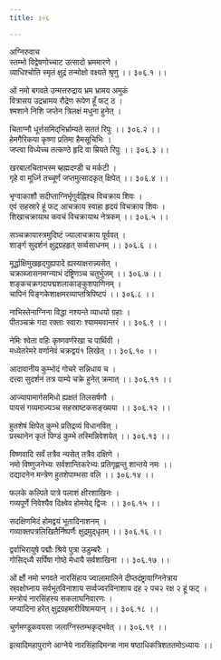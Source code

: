 ```yaml
---
title: ३०६

---
```

अग्निरुवाच  
स्तम्भो विद्वेषणोच्चाट उत्सादो भ्रममारणे ।  
व्याधिश्चोति स्मृतं क्षुद्रं तन्मोक्षो वक्ष्यते श्रृणु ।। ३०६.१ ।।  
  
ओं नमो बगवते उन्मत्तरुद्राय भ्रम भ्रामय अमुकं  
वित्रासय उद्रभ्रामय रौद्रेण रूपेण हूँ फट् ठ ।  
श्मशाने निशि जप्तेन त्रिलक्षं मधुना हुनेत् ।  
  
चिताग्नौ धूर्त्तसमिद्‌भिर्भ्राम्यते सततं रिपुः ।। ३०६.२ ।।  
हेमगैरिकया कृष्णा प्रतिमा हैमसूचिभिः ।  
जप्त्वा विध्येच्च तत्कण्ठे हृदि वा म्रियते रिपुः ।। ३०६.३ ।।  
  
खरबालचिताभस्म ब्हह्मदण्डी च मर्कटी ।  
गृहे वा मूर्ध्नि तच्चूर्णं जप्तमुत्सादकृत् क्षिपेत् ।। ३०६.४ ।।  
  
भृग्वाकाशौ सदीप्ताग्निर्भृगुर्वह्निश्च विचक्राय शिवः ।  
एवं सहस्रारे हूं फट् आचक्राय स्वाहा हृदयं विचक्राय शिवः ।  
शिखाचक्रायाथ कवचं विचक्रायाथ नेत्रकम् ।। ३०६.५ ।।  
  
सञ्चक्रायास्त्रमुदिष्टं ज्यालाचक्राय पूर्ववत् ।  
शार्ङ्ग सुदर्शनं क्षुद्रग्रहहृत् सर्व्वसाधनम् ।। ३०६.६ ।।  
  
मूर्द्धाक्षिमुखहृद्‌गुह्यपादे ह्यस्याक्षरान्न्यसेत् ।  
चक्राब्जासनमग्न्याभं दंष्ट्रिणञ्च चतुर्भुजम् ।। ३०६.७ ।।  
शङ्कचक्रगदापद्मशलाकाङ्कुशपाणिनम् ।  
चापिनं पिङ्गकेशाक्षमरव्याप्तत्रिपिष्टपं ।। ३०६.८ ।।  
  
नाभिस्तेनाग्निना विद्धा नश्यन्ते व्याधयो ग्रहाः ।  
पीतञ्चक्रं गदा रक्ताः स्वाराः श्याममवान्तरं ।। ३०६.९ ।।  
  
नेमिः श्वेता वहिः कृष्णवर्णरेखा च पार्थिवी ।  
मध्येतरेमरे वर्णानेवं चक्रद्वयं१ लिखेत् ।। ३०६.१० ।।  
  
आदावानीय कुम्भोदं गोचरे सन्निधाय च ।  
दत्त्वा सुदर्शनं तत्र याम्ये चक्रे हुनेत् क्रमात् ।। ३०६.११ ।।  
  
आज्यापामार्गसमिधो ह्यक्षतं तिलसर्षणौ ।  
पायसं गव्यमाज्यञ्च सहस्राष्टकसङ्ख्यया ।। ३०६.१२ ।।  
  
हुतशेषं क्षिपेत् कुम्भे प्रतिद्रव्यं विधानवित् ।  
प्रस्थानेन कृतं पिण्डं कुम्भे तस्मिन्निवेशयेत् ।। ३०६.१३ ।।  
  
विष्णवादि सर्वं तत्रैव न्यसेत् तत्रैव दक्षिणे ।  
नमो विष्णुजनेभ्यः सर्वशान्तिकरेभ्यः प्रतिगृह्णन्तु शान्तये नमः ।।  
दद्यादनेन मन्त्रेण हुतशेपाम्भसा वलि ।। ३०६.१४ ।।  
  
फलके कल्पिते पात्रे पलाशं क्षीरशाखिनः ।  
गव्यपूर्णे निवेश्यैव दिक्ष्वेव होमयेद्‌ द्विजः ।। ३०६.१५ ।।  
  
सदक्षिणमिदं होमद्वयं भूतादिनाशनम् ।  
गव्याक्तपत्रलिखितैर्निष्पर्णैः क्षुद्रमुद्‌धृतम् ।। ३०६.१६ ।।  
  
द्वर्वाभिरायुषे पद्मौः श्रिये पुत्रा उडुम्बरैः ।  
गोसिद्‌ध्यै सर्पिंषा गोष्ठे मेधायै सर्वशाखिना ।। ३०६.१७ ।।  
  
ओं क्षौं नमो भगवते नारसिंहाय ज्वालामालिने दीप्तदंष्ट्रायाग्निनेत्राय  
स्र्वक्षोघ्नाय सर्वभूतविनाशाय सर्व्वज्वरविनाशाय दह २ पच२ रक्ष २ हूं फट् ।  
मन्त्रोयं नारसिंहस्य सकलाघनिवारणः ।  
जप्यादिना हरेत् क्षुद्रग्रहमारीविषामयान् ।। ३०६.१८ ।।  
  
चुर्णमण्डूकवयसा जलाग्निस्तम्भकृद्भवेत् ।। ३०६.१९ ।।  
  
इत्यादिमहापुराणे आग्नेये नारसिंहादिमन्त्रा नाम षष्ठाधिकत्रिशततमोऽध्यायः ।।
